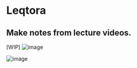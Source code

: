 # Leqtora
## Make notes from lecture videos.

[WIP]
![image](https://github.com/user-attachments/assets/be14275b-ee35-4810-8101-ab85263b5980)

![image](https://github.com/user-attachments/assets/c02b9e2a-5602-472c-9dba-9d8c7d5be429)

